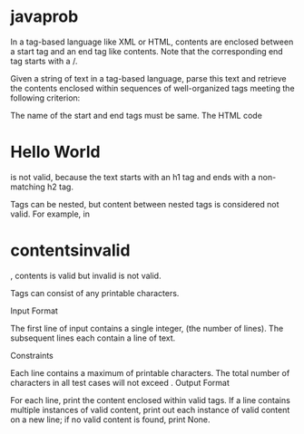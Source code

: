 # javaprob

In a tag-based language like XML or HTML, contents are enclosed between a start tag and an end tag like <tag>contents</tag>. Note that the corresponding end tag starts with a /.

Given a string of text in a tag-based language, parse this text and retrieve the contents enclosed within sequences of well-organized tags meeting the following criterion:

The name of the start and end tags must be same. The HTML code <h1>Hello World</h2> is not valid, because the text starts with an h1 tag and ends with a non-matching h2 tag.

Tags can be nested, but content between nested tags is considered not valid. For example, in <h1><a>contents</a>invalid</h1>, contents is valid but invalid is not valid.

Tags can consist of any printable characters.

Input Format

The first line of input contains a single integer,  (the number of lines).
The  subsequent lines each contain a line of text.

Constraints

Each line contains a maximum of  printable characters.
The total number of characters in all test cases will not exceed .
Output Format

For each line, print the content enclosed within valid tags.
If a line contains multiple instances of valid content, print out each instance of valid content on a new line; if no valid content is found, print None.
